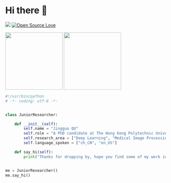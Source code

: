# Hi there 👋

![](https://komarev.com/ghpvc/?username=jinggqu)
[![Open Source Love](https://badges.frapsoft.com/os/v1/open-source.svg?v=103)](https://github.com/ellerbrock/open-source-badges/)

<p align="left">
  <img height='180em' align='center' src="https://github-readme-stats-mu-five-30.vercel.app/api?username=jinggqu&show_icons=true&theme=ambient_gradient&hide=contribs" />
  <img height='180em' align='center' src="https://github-readme-stats-mu-five-30.vercel.app/api/top-langs/?username=jinggqu&layout=compact&hide=html,css,javascript" />
</p>

```python
#!/usr/bin/python
# -*- coding: utf-8 -*-


class JuniorResearcher:

    def __init__(self):
        self.name = "Jingguo QU"
        self.role = "A PhD candidate at The Hong Kong Polytechnic University (PolyU) 🇭🇰"
        self.research_area = ["Deep Learning", "Medical Image Processing"]
        self.language_spoken = ["zh_CN", "en_US"]

    def say_hi(self):
        print("Thanks for dropping by, hope you find some of my work interesting.")


me = JuniorResearcher()
me.say_hi()
```
